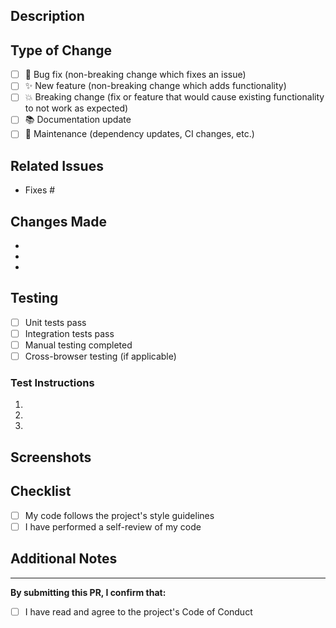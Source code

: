 ## Description
<!-- Provide a brief description of the changes in this PR -->

## Type of Change
<!-- Mark the relevant option with an "x" -->
- [ ] 🐛 Bug fix (non-breaking change which fixes an issue)
- [ ] ✨ New feature (non-breaking change which adds functionality)
- [ ] 💥 Breaking change (fix or feature that would cause existing functionality to not work as expected)
- [ ] 📚 Documentation update
- [ ] 🔧 Maintenance (dependency updates, CI changes, etc.)

## Related Issues
<!-- Link to related issues using "Fixes #123" or "Closes #123" -->
- Fixes #

## Changes Made
<!-- List the specific changes made in this PR -->
- 
- 
- 

## Testing
<!-- Describe the tests you ran and how to reproduce them -->
- [ ] Unit tests pass
- [ ] Integration tests pass
- [ ] Manual testing completed
- [ ] Cross-browser testing (if applicable)

### Test Instructions
<!-- Provide step-by-step instructions for testing this PR -->
1. 
2. 
3. 

## Screenshots
<!-- If applicable, add screenshots to help explain your changes -->

## Checklist
<!-- Mark completed items with an "x" -->
- [ ] My code follows the project's style guidelines
- [ ] I have performed a self-review of my code

## Additional Notes
<!-- Add any additional notes, concerns, or context about this PR -->

---

**By submitting this PR, I confirm that:**
- [ ] I have read and agree to the project's Code of Conduct
